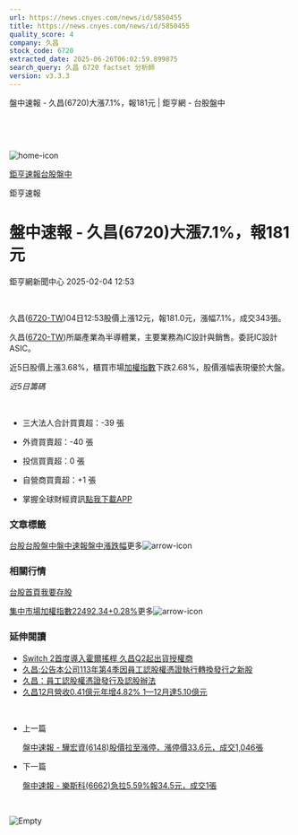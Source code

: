 ```yaml
---
url: https://news.cnyes.com/news/id/5850455
title: https://news.cnyes.com/news/id/5850455
quality_score: 4
company: 久昌
stock_code: 6720
extracted_date: 2025-06-26T06:02:59.899875
search_query: 久昌 6720 factset 分析師
version: v3.3.3
---
```


盤中速報 - 久昌(6720)大漲7.1%，報181元 | 鉅亨網 - 台股盤中

‌

‌

![home-icon](/assets/icons/breadCrumb/symbol-icon-home.svg)

[鉅亨速報](/news/cat/anue_live)[台股盤中](/news/cat/tw_live)

鉅亨速報

# 盤中速報 - 久昌(6720)大漲7.1%，報181元

鉅亨網新聞中心 2025-02-04 12:53

‌

久昌([6720-TW](https://www.cnyes.com/twstock/6720))04日12:53股價上漲12元，報181.0元，漲幅7.1%，成交343張。

久昌([6720-TW](https://www.cnyes.com/twstock/6720))所屬產業為半導體業，主要業務為IC設計與銷售。委託IC設計ASIC。

近5日股價上漲3.68%，櫃買市場[加權指數](https://invest.cnyes.com/index/TWS/TSE01)下跌2.68%，股價漲幅表現優於大盤。

*近5日籌碼*

‌

* 三大法人合計買賣超：-39 張
* 外資買賣超：-40 張
* 投信買賣超：0 張
* 自營商買賣超：+1 張

* 掌握全球財經資訊[點我下載APP](http://www.cnyes.com/app/?utm_source=mweb&utm_medium=HamMenuBanner&utm_campaign=fixed&utm_content=entr)

### 文章標籤

[台股](https://news.cnyes.com/tag/台股 "台股")[台股盤中](https://news.cnyes.com/tag/台股盤中 "台股盤中")[盤中速報](https://news.cnyes.com/tag/盤中速報 "盤中速報")[盤中漲跌幅](https://news.cnyes.com/tag/盤中漲跌幅 "盤中漲跌幅")更多![arrow-icon](/assets/icons/arrows/arrow-down.svg)

### 相關行情

[台股首頁](https://www.cnyes.com/twstock)[我要存股](https://supr.link/8OHaU)

[集中市場加權指數22492.34+0.28%](https://invest.cnyes.com/index/TWS/TSE01)更多![arrow-icon](/assets/icons/arrows/arrow-down.svg)

### 延伸閱讀

* [Switch 2首度導入霍爾搖桿 久昌Q2起出貨授權商](/news/id/5842691)
* [久昌:公告本公司113年第4季因員工認股權憑證執行轉換發行之新股](/news/id/5839265)
* [久昌：員工認股權憑證發行及認股辦法](/news/id/5830865)
* [久昌12月營收0.41億元年增4.82% 1—12月達5.10億元](/news/id/5829993)

‌

* 上一篇

  [盤中速報 - 驊宏資(6148)股價拉至漲停，漲停價33.6元，成交1,046張](/news/id/5851052)
* 下一篇

  [盤中速報 - 樂斯科(6662)急拉5.59%報34.5元，成交1張](/news/id/5850334)

‌

![Empty](/assets/icons/skeleton/empty-image.svg)

‌